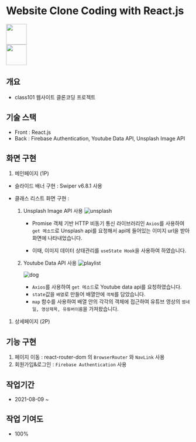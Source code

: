 # Website Clone Coding with React.js

<img src="https://user-images.githubusercontent.com/75922558/115599853-0184fc80-a317-11eb-91ef-0b72b8655f71.png" width="56" height="56">
<br/>
<img src="https://user-images.githubusercontent.com/75922558/112740394-936b4500-8fb7-11eb-82ca-20e66a53ad10.png" width="56" height="56">
<br/>

## 개요

- class101 웹사이트 클론코딩 프로젝트

## 기술 스택

- Front : React.js
- Back : Firebase Authentication, Youtube Data API, Unsplash Image API

## 화면 구현

1. 메인페이지 (1P)

- 슬라이드 배너 구현 : Swiper v6.8.1 사용
- 클래스 리스트 화면 구현 :

  1. Unsplash Image API 사용
     ![unsplash](https://user-images.githubusercontent.com/75922558/129434826-a8f9b3fe-3f2a-4d32-b5d4-9327ea973011.PNG)

     - Promise 객체 기반 HTTP 비동기 통신 라이브러리인 `Axios`를 사용하여 `get 메소드`로 Unsplash api를 요청해서 api에 들어있는 이미지 url을 받아 화면에 나타내었습니다.

     - 이때, 이미지 데이터 상태관리를 `useState Hook`을 사용하여 하였습니다.

  2. Youtube Data API 사용
     ![playlist](https://user-images.githubusercontent.com/75922558/129450201-ec3b66e7-c759-4fcb-b116-c00adffadd0a.PNG)

     ![dog](https://user-images.githubusercontent.com/75922558/129450212-18b0e130-d58b-4d88-a7aa-cbf35241961d.PNG)

     - `Axios`를 사용하여 `get 메소드`로 Youtube data api를 요청하였습니다.
     - `state`값을 `배열`로 만들어 배열안에 `객체`를 담았습니다.
     - `map` 함수를 사용하여 배열 안의 각각의 객체에 접근하여 유튜브 영상의 `썸네일, 영상제목, 유튜버이름`을 가져왔습니다.

1. 상세페이지 (2P)

## 기능 구현

1. 페이지 이동 : react-router-dom 의 `BrowserRouter` 와 `NavLink` 사용
2. 회원가입&로그인 : `Firebase Authentication` 사용

## 작업기간

- 2021-08-09 ~

## 작업 기여도

- 100%
